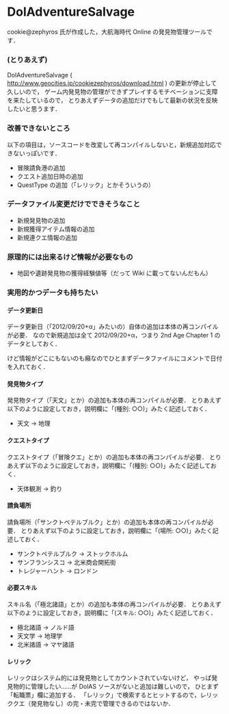 # DolAdventureSalvage #

cookie@zephyros 氏が作成した，大航海時代 Online の発見物管理ツールです．


### (とりあえず) ###

DolAdventureSalvage ( http://www.geocities.jp/cookiezephyros/download.html ) の更新が停止して久しいので，
ゲーム内発見物の管理ができずプレイするモチベーションに支障を来たしているので，
とりあえずデータの追加だけでもして最新の状況を反映したいと思うます．


### 改善できないところ ###

以下の項目は，ソースコードを改変して再コンパイルしないと，新規追加対応できないっぽいです．

* 冒険請負港の追加
* クエスト追加日時の追加
* QuestType の追加（「レリック」とかそういうの）

### データファイル変更だけでできそうなこと ###

* 新規発見物の追加
* 新規獲得アイテム情報の追加
* 新規連クエ情報の追加

### 原理的には出来るけど情報が必要なもの ###

* 地図や遺跡発見物の獲得経験値等（だって Wiki に載ってないんだもん）

### 実用的かつデータも持ちたい ###

#### データ更新日 ####
データ更新日（「2012/09/20+α」みたいの）自体の追加は本体の再コンパイルが必要．
なので新規追加は全て 2012/09/20+α，つまり 2nd Age Chapter 1 のデータとしておく．

けど情報がどこにもないのも癪なのでひとまずデータファイルにコメントで日付を入れておく．

#### 発見物タイプ ####
発見物タイプ（「天文」とか）の追加も本体の再コンパイルが必要．
とりあえず以下のように設定しておき，説明欄に「(種別: ○○)」みたく記述しておく．
 * 天文 → 地理

#### クエストタイプ ####
クエストタイプ（「冒険クエ」とか）の追加も本体の再コンパイルが必要．
とりあえず以下のように設定しておき，説明欄に「(種別: ○○)」みたく記述しておく．
 * 天体観測 → 釣り

#### 請負場所 ####
請負場所（「サンクトペテルブルク」とか）の追加も本体の再コンパイルが必要．
とりあえず以下のように設定しておき，説明欄に「(場所: ○○)」みたく記述しておく．
 * サンクトペテルブルク → ストックホルム
 * サンフランシスコ → 北米商会開拓街
 * トレジャーハント → ロンドン

#### 必要スキル ####
スキル名（「極北諸語」とか）の追加も本体の再コンパイルが必要．
とりあえず以下のように設定しておき，説明欄に「(スキル: ○○)」みたく記述しておく．
 * 極北諸語 → ノルド語
 * 天文学 → 地理学
 * 北米諸語 → マヤ諸語

#### レリック ####
レリックはシステム的には発見物としてカウントされていないけど，
やっぱ発見物的に管理したい……が DolAS ソースがないと追加は難しいので，
ひとまず「転職票」欄に追加する．
「レリック」で検索するとヒットするので，レリッククエ（発見物なし）の完・未完で管理できるのではないか．



